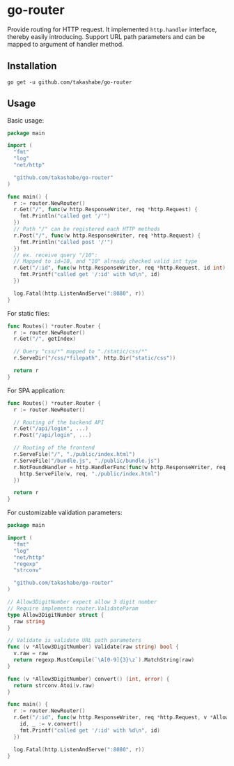 # go-router

Provide routing for HTTP request. It implemented `http.handler` interface, thereby easily introducing.
Support URL path parameters and can be mapped to argument of handler method.

## Installation

```
go get -u github.com/takashabe/go-router
```

## Usage

Basic usage:

```go
package main

import (
  "fmt"
  "log"
  "net/http"

  "github.com/takashabe/go-router"
)

func main() {
  r := router.NewRouter()
  r.Get("/", func(w http.ResponseWriter, req *http.Request) {
    fmt.Println("called get '/'")
  })
  // Path "/" can be registered each HTTP methods
  r.Post("/", func(w http.ResponseWriter, req *http.Request) {
    fmt.Println("called post '/'")
  })
  // ex. receive query "/10":
  // Mapped to id=10, and "10" already checked valid int type
  r.Get("/:id", func(w http.ResponseWriter, req *http.Request, id int) {
    fmt.Printf("called get '/:id' with %d\n", id)
  })

  log.Fatal(http.ListenAndServe(":8080", r))
}
```

For static files:

```go
func Routes() *router.Router {
  r := router.NewRouter()
  r.Get("/", getIndex)

  // Query "css/*" mapped to "./static/css/*"
  r.ServeDir("/css/*filepath", http.Dir("static/css"))

  return r
}
```

For SPA application:

```go
func Routes() *router.Router {
  r := router.NewRouter()

  // Routing of the backend API
  r.Get("/api/login", ...)
  r.Post("/api/login", ...)

  // Routing of the frontend
  r.ServeFile("/", "./public/index.html")
  r.ServeFile("/bundle.js", "./public/bundle.js")
  r.NotFoundHandler = http.HandlerFunc(func(w http.ResponseWriter, req *http.Request) {
    http.ServeFile(w, req, "./public/index.html")
  })

  return r
}
```

For customizable validation parameters:

```go
package main

import (
  "fmt"
  "log"
  "net/http"
  "regexp"
  "strconv"

  "github.com/takashabe/go-router"
)

// Allow3DigitNumber expect allow 3 digit number
// Require implements router.ValidateParam
type Allow3DigitNumber struct {
  raw string
}

// Validate is validate URL path parameters
func (v *Allow3DigitNumber) Validate(raw string) bool {
  v.raw = raw
  return regexp.MustCompile(`\A[0-9]{3}\z`).MatchString(raw)
}

func (v *Allow3DigitNumber) convert() (int, error) {
  return strconv.Atoi(v.raw)
}

func main() {
  r := router.NewRouter()
  r.Get("/:id", func(w http.ResponseWriter, req *http.Request, v *Allow3DigitNumber) {
    id, _ := v.convert()
    fmt.Printf("called get '/:id' with %d\n", id)
  })

  log.Fatal(http.ListenAndServe(":8080", r))
}
```
